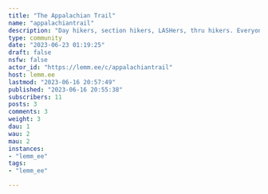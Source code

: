 ```yaml
---
title: "The Appalachian Trail" 
name: "appalachiantrail"
description: "Day hikers, section hikers, LASHers, thru hikers. Everyone who likes the AT can chat about our favorite 2200 mile national scenic trail here.Pictures, trail reports, suggestions, gear, memes, its all good."
type: community
date: "2023-06-23 01:19:25"
draft: false
nsfw: false
actor_id: "https://lemm.ee/c/appalachiantrail"
host: lemm.ee
lastmod: "2023-06-16 20:57:49"
published: "2023-06-16 20:55:38"
subscribers: 11
posts: 3
comments: 3
weight: 3
dau: 1
wau: 2
mau: 2
instances:
- "lemm_ee"
tags: 
- "lemm_ee"

---
```

